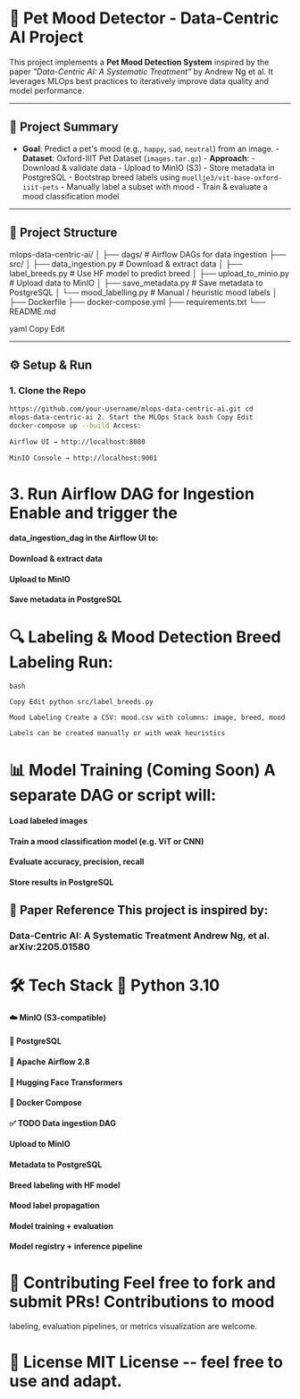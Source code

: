 # 🐶 Pet Mood Detector - Data-Centric AI Project

This project implements a **Pet Mood Detection System** inspired by
the paper _"Data-Centric AI: A Systematic Treatment"_ by Andrew Ng
et al. It leverages MLOps best practices to iteratively improve data
quality and model performance.

---

## 📌 Project Summary

- **Goal**: Predict a pet's mood (e.g., `happy`, `sad`,
`neutral`) from an image. - **Dataset**: Oxford-IIIT Pet Dataset
(`images.tar.gz`) - **Approach**:  - Download & validate data  -
Upload to MinIO (S3)  - Store metadata in PostgreSQL  - Bootstrap breed
labels using `muellje3/vit-base-oxford-iiit-pets`  - Manually label a
subset with mood  - Train & evaluate a mood classification model

---

## 🧱 Project Structure

mlops-data-centric-ai/ │ ├── dags/ # Airflow DAGs for data ingestion
├── src/ │ ├── data_ingestion.py # Download & extract data │ ├──
label_breeds.py # Use HF model to predict breed │ ├──
upload_to_minio.py # Upload data to MinIO │ ├── save_metadata.py #
Save metadata to PostgreSQL │ └── mood_labelling.py # Manual /
heuristic mood labels │ ├── Dockerfile ├── docker-compose.yml ├──
requirements.txt └── README.md

yaml Copy Edit

---

## ⚙️ Setup & Run

### 1. Clone the Repo

```bash git clone
https://github.com/your-username/mlops-data-centric-ai.git cd
mlops-data-centric-ai 2. Start the MLOps Stack bash Copy Edit
docker-compose up --build Access:

Airflow UI → http://localhost:8080

MinIO Console → http://localhost:9001

```

# 3. Run Airflow DAG for Ingestion Enable and trigger the
#### data_ingestion_dag in the Airflow UI to:

#### Download & extract data

#### Upload to MinIO

#### Save metadata in PostgreSQL

# 🔍 Labeling & Mood Detection Breed Labeling Run:

``` 
bash 
 
Copy Edit python src/label_breeds.py 

Mood Labeling Create a CSV: mood.csv with columns: image, breed, mood

Labels can be created manually or with weak heuristics

```

# 📊 Model Training (Coming Soon) A separate DAG or script will:

#### Load labeled images

#### Train a mood classification model (e.g. ViT or CNN)

#### Evaluate accuracy, precision, recall

#### Store results in PostgreSQL

## 📌 Paper Reference This project is inspired by:

### Data-Centric AI: A Systematic Treatment Andrew Ng, et al. arXiv:2205.01580

# 🛠️ Tech Stack 🐍 Python 3.10

#### ☁️ MinIO (S3-compatible)

#### 🐘 PostgreSQL

#### 📅 Apache Airflow 2.8

#### 🤗 Hugging Face Transformers

#### 🐳 Docker Compose

#### ✅ TODO Data ingestion DAG

#### Upload to MinIO

#### Metadata to PostgreSQL

#### Breed labeling with HF model

#### Mood label propagation

#### Model training + evaluation

#### Model registry + inference pipeline

# 👥 Contributing Feel free to fork and submit PRs! Contributions to mood
labeling, evaluation pipelines, or metrics visualization are welcome.

# 📄 License MIT License -- feel free to use and adapt.


